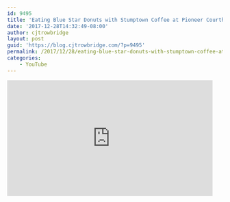 ```yaml
---
id: 9495
title: 'Eating Blue Star Donuts with Stumptown Coffee at Pioneer Courthouse Square in Portland'
date: '2017-12-28T14:32:49-08:00'
author: cjtrowbridge
layout: post
guid: 'https://blog.cjtrowbridge.com/?p=9495'
permalink: /2017/12/28/eating-blue-star-donuts-with-stumptown-coffee-at-pioneer-courthouse-square-in-portland/
categories:
    - YouTube
---
```


<div style="width: 480px; height: 270px; overflow: hidden; position: relative;"><iframe allowfullscreen="allowfullscreen" frameborder="0" height="270" id="okplayer" mozallowfullscreen="mozallowfullscreen" scrolling="no" seamless="seamless" src="http://youtube.com/embed/PdUrzwucWX8" style="position: absolute; top: 0px; left: 0px; width: 480px; height: 270px;" webkitallowfullscreen="webkitAllowFullScreen" width="480"></iframe></div>